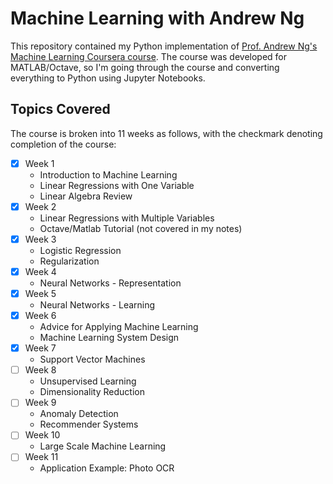 # Machine Learning with Andrew Ng

This repository contained my Python implementation of [Prof. Andrew Ng's Machine Learning Coursera course](https://www.coursera.org/learn/machine-learning/). The course was developed for MATLAB/Octave, so I'm going through the course and converting everything to Python using Jupyter Notebooks.

## Topics Covered

The course is broken into 11 weeks as follows, with the checkmark denoting completion of the course:

- [X] Week 1
  - Introduction to Machine Learning
  - Linear Regressions with One Variable
  - Linear Algebra Review
- [X] Week 2
  - Linear Regressions with Multiple Variables
  - Octave/Matlab Tutorial (not covered in my notes)
- [X] Week 3
  - Logistic Regression
  - Regularization
- [X] Week 4
  - Neural Networks - Representation
- [X] Week 5
  - Neural Networks - Learning
- [X] Week 6
  - Advice for Applying Machine Learning
  - Machine Learning System Design
- [X] Week 7
  - Support Vector Machines
- [ ] Week 8
  - Unsupervised Learning
  - Dimensionality Reduction
- [ ] Week 9
  - Anomaly Detection
  - Recommender Systems
- [ ] Week 10
  - Large Scale Machine Learning
- [ ] Week 11
  - Application Example: Photo OCR
